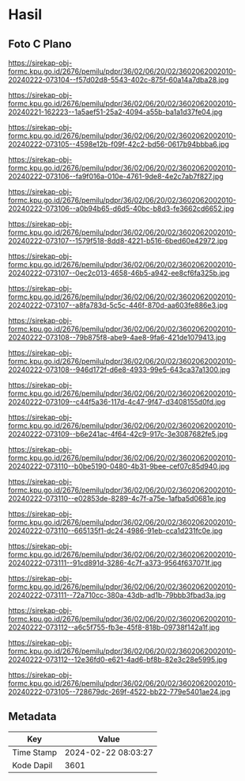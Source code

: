 # Hasil

## Foto C Plano

https://sirekap-obj-formc.kpu.go.id/2676/pemilu/pdpr/36/02/06/20/02/3602062002010-20240222-073104--f57d02d8-5543-402c-875f-60a14a7dba28.jpg

https://sirekap-obj-formc.kpu.go.id/2676/pemilu/pdpr/36/02/06/20/02/3602062002010-20240221-162223--1a5aef51-25a2-4094-a55b-ba1a1d37fe04.jpg

https://sirekap-obj-formc.kpu.go.id/2676/pemilu/pdpr/36/02/06/20/02/3602062002010-20240222-073105--4598e12b-f09f-42c2-bd56-0617b94bbba6.jpg

https://sirekap-obj-formc.kpu.go.id/2676/pemilu/pdpr/36/02/06/20/02/3602062002010-20240222-073106--fa9f016a-010e-4761-9de8-4e2c7ab7f827.jpg

https://sirekap-obj-formc.kpu.go.id/2676/pemilu/pdpr/36/02/06/20/02/3602062002010-20240222-073106--a0b94b65-d6d5-40bc-b8d3-fe3662cd6652.jpg

https://sirekap-obj-formc.kpu.go.id/2676/pemilu/pdpr/36/02/06/20/02/3602062002010-20240222-073107--1579f518-8dd8-4221-b516-6bed60e42972.jpg

https://sirekap-obj-formc.kpu.go.id/2676/pemilu/pdpr/36/02/06/20/02/3602062002010-20240222-073107--0ec2c013-4658-46b5-a942-ee8cf6fa325b.jpg

https://sirekap-obj-formc.kpu.go.id/2676/pemilu/pdpr/36/02/06/20/02/3602062002010-20240222-073107--a8fa783d-5c5c-446f-870d-aa603fe886e3.jpg

https://sirekap-obj-formc.kpu.go.id/2676/pemilu/pdpr/36/02/06/20/02/3602062002010-20240222-073108--79b875f8-abe9-4ae8-9fa6-421de1079413.jpg

https://sirekap-obj-formc.kpu.go.id/2676/pemilu/pdpr/36/02/06/20/02/3602062002010-20240222-073108--946d172f-d6e8-4933-99e5-643ca37a1300.jpg

https://sirekap-obj-formc.kpu.go.id/2676/pemilu/pdpr/36/02/06/20/02/3602062002010-20240222-073109--c44f5a36-117d-4c47-9f47-d3408155d0fd.jpg

https://sirekap-obj-formc.kpu.go.id/2676/pemilu/pdpr/36/02/06/20/02/3602062002010-20240222-073109--b6e241ac-4f64-42c9-917c-3e3087682fe5.jpg

https://sirekap-obj-formc.kpu.go.id/2676/pemilu/pdpr/36/02/06/20/02/3602062002010-20240222-073110--b0be5190-0480-4b31-9bee-cef07c85d940.jpg

https://sirekap-obj-formc.kpu.go.id/2676/pemilu/pdpr/36/02/06/20/02/3602062002010-20240222-073110--e02853de-8289-4c7f-a75e-1afba5d0681e.jpg

https://sirekap-obj-formc.kpu.go.id/2676/pemilu/pdpr/36/02/06/20/02/3602062002010-20240222-073110--665135f1-dc24-4986-91eb-cca1d231fc0e.jpg

https://sirekap-obj-formc.kpu.go.id/2676/pemilu/pdpr/36/02/06/20/02/3602062002010-20240222-073111--91cd891d-3286-4c7f-a373-9564f637071f.jpg

https://sirekap-obj-formc.kpu.go.id/2676/pemilu/pdpr/36/02/06/20/02/3602062002010-20240222-073111--72a710cc-380a-43db-ad1b-79bbb3fbad3a.jpg

https://sirekap-obj-formc.kpu.go.id/2676/pemilu/pdpr/36/02/06/20/02/3602062002010-20240222-073112--a6c5f755-fb3e-45f8-818b-09738f142a1f.jpg

https://sirekap-obj-formc.kpu.go.id/2676/pemilu/pdpr/36/02/06/20/02/3602062002010-20240222-073112--12e36fd0-e621-4ad6-bf8b-82e3c28e5995.jpg

https://sirekap-obj-formc.kpu.go.id/2676/pemilu/pdpr/36/02/06/20/02/3602062002010-20240222-073105--728679dc-269f-4522-bb22-779e5401ae24.jpg


## Metadata

| Key        | Value               |
| ---------- | ------------------- |
| Time Stamp | 2024-02-22 08:03:27 |
| Kode Dapil | 3601                |



